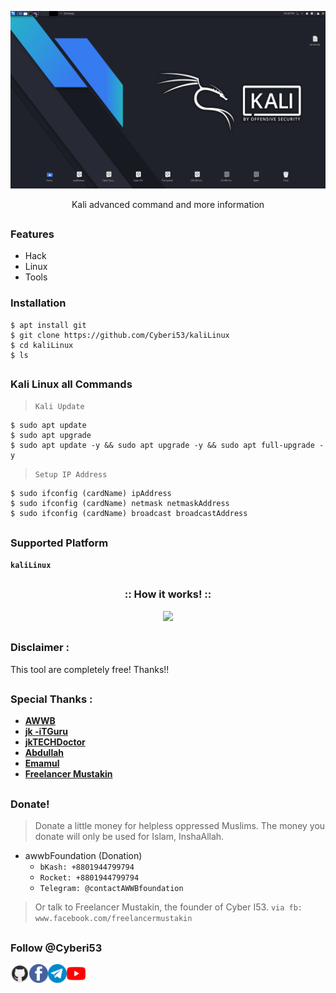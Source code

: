 <!-- kaliLinux -->

<p align="center">
 <img src=".imgs/kali_screenshot001.png">
</p>


<p align="center">Kali advanced command and more information</p>

##

### Features
- Hack
- Linux
- Tools

### Installation
```
$ apt install git
$ git clone https://github.com/Cyberi53/kaliLinux
$ cd kaliLinux
$ ls
```

##

### Kali Linux all Commands

> `Kali Update`
```
$ sudo apt update
$ sudo apt upgrade
$ sudo apt update -y && sudo apt upgrade -y && sudo apt full-upgrade -y
```

> `Setup IP Address`
```
$ sudo ifconfig (cardName) ipAddress
$ sudo ifconfig (cardName) netmask netmaskAddress
$ sudo ifconfig (cardName) broadcast broadcastAddress
```

##

### Supported Platform
**`kaliLinux`**

##

<h3 align="center">
:: How it works! ::
</h3>
<p align="center">
<img src=".imgs/wf.gif"/>
</p>

##

### Disclaimer :
<p>This tool are completely free! Thanks!!</p>

##

### Special Thanks :

- [**AWWB**](https://facebook.com/awwbFoundation)
- [**jk -iTGuru**](https://github.com/jk-iTGuru)
- [**jkTECHDoctor**](https://github.com/jkTECHDoctor)
- [**Abdullah**](#)
- [**Emamul**](#)
- [**Freelancer Mustakin**](https://github.com/freelancermustakin)

##

### Donate!
> Donate a little money for helpless oppressed Muslims. The money you donate will only be used for Islam, InshaAllah.
- awwbFoundation (Donation)
  - `bKash: +8801944799794`
  - `Rocket: +8801944799794`
  - `Telegram: @contactAWWBfoundation`

> Or talk to Freelancer Mustakin, the founder of Cyber ​​I53. `via fb: www.facebook.com/freelancermustakin`

##

### Follow @Cyberi53
<a href="https://github.com/Cyberi53"><img align="left" title="Github" alt="Github" width="30px" src="https://raw.githubusercontent.com/aladaBhai/assets/main/Photography/assets/GitHub/github_assets_v0001.png" /></a>
<a href="https://facebook.com/Cyberi53"><img align="left" title="Facebook" alt="Facebook" width="30px" src="https://github.com/aladaBhai/assets/raw/main/Photography/assets/Facebook/facebook_assets_v0001.png" /></a>
<a href="https://t.me/Cyber_i53"><img align="left" title="Telegram" alt="Telegram" width="30px" src="https://raw.githubusercontent.com/aladaBhai/assets/main/Photography/assets/Telegram/telegram_assets_v0001.png" /></a>
<a href="https://m.youtube.com/channel/UCoAUatLl3PQB-buaTMn8YJw"><img align="left" title="YouTube" alt="YouTube" width="30px" src="https://raw.githubusercontent.com/aladaBhai/assets/main/Photography/assets/YouTube/youtube_assets_v0001.png" /></a>
